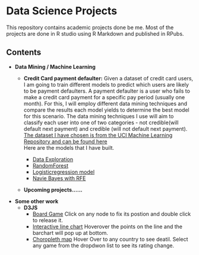 # Data Science Projects
This repository contains academic projects done be me.
Most of the projects are done in R studio using R Markdown and published in RPubs.



## Contents
* **Data Mining / Machine Learning**
   * **Credit Card payment defaulter:** Given a dataset of credit card users, I am going to train different models to predict which users are likely to be payment defaulters. A payment defaulter is a user who fails to make a credit card payment for a specific pay period (usually one month). For this, I will employ different data mining techniques and compare the results each model yields to determine the best model for this scenario. The data mining techniques I use will aim to classify each user into one of two categories - not credible(will default next payment) and credible (will not default next payment).\
[The dataset I have chosen is from the UCI Machine Learning Repository and can be found here](http://archive.ics.uci.edu/ml/datasets/default+of+credit+card+clients#)\
Here are the models that I have built.
     * [Data Exploration](https://rpubs.com/cmodi20/853683)
     * [RandomForest](https://rpubs.com/cmodi20/853691)
     * [Logisticregression model](https://rpubs.com/cmodi20/853669)
     * [Navie Bayes with RFE](https://rpubs.com/cmodi20/853692)

  * **Upcoming projects......**
* **Some other work**
  * **D3JS**
    * [Board Game](https://csmodi20.github.io/D3JS-Node-Edge/) Click on any node to fix its postion and double click to release it.
    * [Interactive line chart](https://csmodi20.github.io/D3JS-Linechart_interactive/) Hoverover the points on the line and the barchart will pop up at bottom.
    * [Choropleth map](https://csmodi20.github.io/D3JS-choropleth/) Hover Over to any country to see deatil. Select any game from the dropdwon list to see its rating change.

